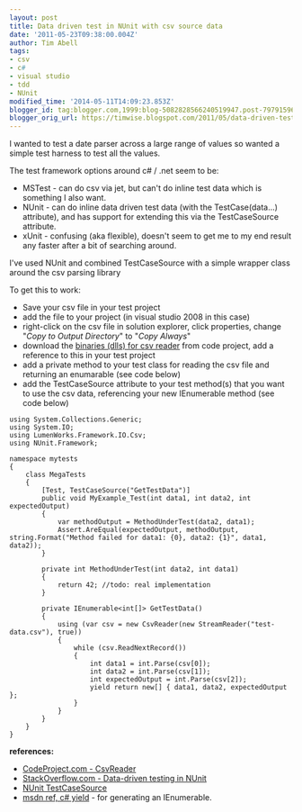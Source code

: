 ```yaml
---
layout: post
title: Data driven test in NUnit with csv source data
date: '2011-05-23T09:38:00.004Z'
author: Tim Abell
tags:
- csv
- c#
- visual studio
- tdd
- NUnit
modified_time: '2014-05-11T14:09:23.853Z'
blogger_id: tag:blogger.com,1999:blog-5082828566240519947.post-7979159669115124674
blogger_orig_url: https://timwise.blogspot.com/2011/05/data-driven-test-in-nunit-with-csv.html
---
```


I wanted to test a date parser across a large range of values so wanted a simple test harness to test all the values.  

The test framework options around c# / .net seem to be:  

*   MSTest - can do csv via jet, but can't do inline test data which is something I also want.
*   NUnit - can do inline data driven test data (with the TestCase(data...) attribute), and has support for extending this via the TestCaseSource attribute.
*   xUnit - confusing (aka flexible), doesn't seem to get me to my end result any faster after a bit of searching around.

I've used NUnit and combined TestCaseSource with a simple wrapper class around the csv parsing library  

To get this to work:  

*   Save your csv file in your test project
*   add the file to your project (in visual studio 2008 in this case)
*   right-click on the csv file in solution explorer, click properties, change "<span style="font-style: italic;">Copy to Output Directory</span>" to "<span style="font-style: italic;">Copy Always</span>"
*   download the [binaries (dlls) for csv reader](http://www.codeproject.com/KB/database/CsvReader/CsvReader_bin.zip) from code project, add a reference to this in your test project
*   add a private method to your test class for reading the csv file and returning an enumarable (see code below)
*   add the TestCaseSource attribute to your test method(s) that you want to use the csv data, referencing your new IEnumerable method (see code below)

```
using System.Collections.Generic;
using System.IO;
using LumenWorks.Framework.IO.Csv;
using NUnit.Framework;

namespace mytests
{
    class MegaTests
    {
        [Test, TestCaseSource("GetTestData")]
        public void MyExample_Test(int data1, int data2, int expectedOutput)
        {
            var methodOutput = MethodUnderTest(data2, data1);
            Assert.AreEqual(expectedOutput, methodOutput, string.Format("Method failed for data1: {0}, data2: {1}", data1, data2));
        }

        private int MethodUnderTest(int data2, int data1)
        {
            return 42; //todo: real implementation
        }

        private IEnumerable<int[]> GetTestData()
        {
            using (var csv = new CsvReader(new StreamReader("test-data.csv"), true))
            {
                while (csv.ReadNextRecord())
                {
                    int data1 = int.Parse(csv[0]);
                    int data2 = int.Parse(csv[1]);
                    int expectedOutput = int.Parse(csv[2]);
                    yield return new[] { data1, data2, expectedOutput };
                }
            }
        }
    }
}
```

<span style="font-weight: bold;">references:</span>  

*   [CodeProject.com - CsvReader](http://www.codeproject.com/KB/database/CsvReader.aspx)
*   [StackOverflow.com - Data-driven testing in NUnit](http://stackoverflow.com/questions/4036840/data-driven-testing-in-nunit)
*   [NUnit TestCaseSource](http://nunit.com/index.php?p=testCaseSource&r=2.5.8)
*   [msdn ref, c# yield](http://msdn.microsoft.com/en-us/library/9k7k7cf0%28v=vs.80%29.aspx) - for generating an IEnumerable.
